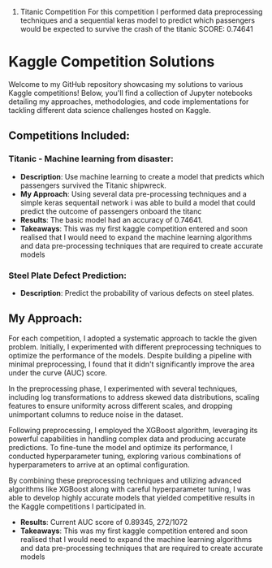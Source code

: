 1) Titanic Competition
  For this competition I performed data preprocessing techniques and a sequential keras model to predict which passengers would be expected to survive the crash of the titanic
  SCORE: 0.74641

# Kaggle Competition Solutions

Welcome to my GitHub repository showcasing my solutions to various Kaggle competitions! Below, you'll find a collection of Jupyter notebooks detailing my approaches, methodologies, and code implementations for tackling different data science challenges hosted on Kaggle.

## Competitions Included:

### Titanic - Machine learning from disaster:

- **Description**: Use machine learning to create a model that predicts which passengers survived the Titanic shipwreck.
- **My Approach**: Using several data pre-processing techniques and a simple keras sequentail network i was able to build a model that could predict the outcome of passengers onboard the titanc
- **Results**: The basic model had an accuracy of 0.74641.
- **Takeaways**: This was my first kaggle competition entered and soon realised that I would need to expand the machine learning algorithms and data pre-processing techniques that are required to create accurate models

### Steel Plate Defect Prediction:

- **Description**: Predict the probability of various defects on steel plates.
## My Approach:

For each competition, I adopted a systematic approach to tackle the given problem. Initially, I experimented with different preprocessing techniques to optimize the performance of the models. Despite building a pipeline with minimal preprocessing, I found that it didn't significantly improve the area under the curve (AUC) score.

In the preprocessing phase, I experimented with several techniques, including log transformations to address skewed data distributions, scaling features to ensure uniformity across different scales, and dropping unimportant columns to reduce noise in the dataset.

Following preprocessing, I employed the XGBoost algorithm, leveraging its powerful capabilities in handling complex data and producing accurate predictions. To fine-tune the model and optimize its performance, I conducted hyperparameter tuning, exploring various combinations of hyperparameters to arrive at an optimal configuration.

By combining these preprocessing techniques and utilizing advanced algorithms like XGBoost along with careful hyperparameter tuning, I was able to develop highly accurate models that yielded competitive results in the Kaggle competitions I participated in.
- **Results**: Current AUC score of 0.89345, 272/1072
- **Takeaways**: This was my first kaggle competition entered and soon realised that I would need to expand the machine learning algorithms and data pre-processing techniques that are required to create accurate models

